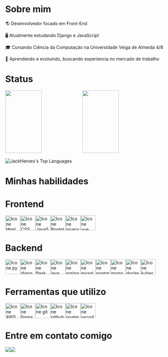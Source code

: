 # Sobre mim
<p>🌎 Desenvolvedor focado em Front-End</p>
<p>🖥️ Atualmente estudando Django e JavaScript</p>
<p>🎓 Cursando Ciência da Computação na Universidade Veiga de Almeida 4/8<p/>
<p>🌱 Aprendendo e evoluindo, buscando experiencia no mercado de trabalho<p/>
 
# Status
<div>
 <img height="200px" width="48%" src="https://github-readme-stats.vercel.app/api?username=jackheroes&show_icons=true&count_private=true&title_color=B5ACEA&text_color=B5ACEA&icon_color=8468EC&bg_color=3D2C8D&border_color=1C0C5B"/> 
 <img height="200px" width="48%" src="https://github-readme-stats.vercel.app/api/top-langs/?username=jackheroes&layout=compact&title_color=B5ACEA&text_color=B5ACEA&icon_color=8468EC&bg_color=3D2C8D&border_color=1C0C5B"/>

 ![JackHeroes's Top Languages](https://github-readme-stats.vercel.app/api/top-langs/?username=JackHeroes&theme=midnight-purple&show_icons=true&hide_border=true&layout=compact&hide=javascript)
</div>

# Minhas habilidades

# Frontend
<div style="display: flex;">     
 <img height="48px" width="48px" alt="Icone Html" src="https://skillicons.dev/icons?i=html"/>
 <img height="48px" width="48px" alt="Icone CSS" src="https://skillicons.dev/icons?i=css"/>
 <img height="48px" width="48px" alt="Icone JavaScript" src="https://skillicons.dev/icons?i=js"/>
 
 <img height="48px" width="48px" alt="Icone Bootstrap" src="https://skillicons.dev/icons?i=bootstrap"/>
 <img height="48px" width="48px" alt="Icone jquery" src="https://skillicons.dev/icons?i=jquery"/>
 <img height="48px" width="48px" alt="Icone vue" src="https://skillicons.dev/icons?i=vue"/>
</div>

# Backend
<div style="display: flex;">     
 <img height="48px" width="48px" alt="Icone py" src="https://skillicons.dev/icons?i=py"/>
 <img height="48px" width="48px" alt="Icone django" src="https://skillicons.dev/icons?i=django"/>
 <img height="48px" width="48px" alt="Icone flask" src="https://skillicons.dev/icons?i=flask"/>
 
 <img height="48px" width="48px" alt="Icone java" src="https://skillicons.dev/icons?i=java"/>
 <img height="48px" width="48px" alt="Icone spring" src="https://skillicons.dev/icons?i=spring"/>
 
 <img height="48px" width="48px" alt="Icone mysql" src="https://skillicons.dev/icons?i=mysql"/>
 <img height="48px" width="48px" alt="Icone postgres" src="https://skillicons.dev/icons?i=postgres"/>
 <img height="48px" width="48px" alt="Icone mongodb" src="https://skillicons.dev/icons?i=mongodb"/>
 
 <img height="48px" width="48px" alt="Icone docker" src="https://skillicons.dev/icons?i=docker"/>
 <img height="48px" width="48px" alt="Icone kubernetes" src="https://skillicons.dev/icons?i=kubernetes"/>
</div>

# Ferramentas que utilizo
<div style="display: flex;">
 <img height="48px" width="48px" alt="Icone AWS" src="https://skillicons.dev/icons?i=aws"/>
 <img height="48px" width="48px" alt="Icone figma" src="https://skillicons.dev/icons?i=figma"/>
 <img height="48px" width="48px" alt="Icone git" src="https://skillicons.dev/icons?i=git"/>
 <img height="48px" width="48px" alt="Icone github" src="https://skillicons.dev/icons?i=github"/>
 <img height="48px" width="48px" alt="Icone postman" src="https://skillicons.dev/icons?i=postman"/>
 <img height="48px" width="48px" alt="Icone vscode" src="https://skillicons.dev/icons?i=vscode"/>
</div>

# Entre em contato comigo
<div style="display: flex;">
 <a href="https://www.linkedin.com/in/jo%C3%A3o-felipe-correia-de-oliveira-96937b234/"><img src="https://img.shields.io/badge/LinkedIn-0077B5?style=for-the-badge&logo=linkedin&logoColor=white"></a>
 <a href=""><img src="https://img.shields.io/badge/website-000000?style=for-the-badge&logo=About.me&logoColor=white"></a>
</div>
